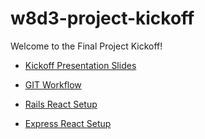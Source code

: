 # w8d3-project-kickoff

Welcome to the Final Project Kickoff!

- [Kickoff Presentation Slides](./final_project_kickoff.pdf)

- [GIT Workflow](./git_workflow.md)

- [Rails React Setup](./rails_react_setup.md)

- [Express React Setup](./express_react_setup.md)